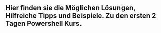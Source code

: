 ## Hier finden sie die Möglichen Lösungen, Hilfreiche Tipps und Beispiele. Zu den ersten 2 Tagen Powershell Kurs.